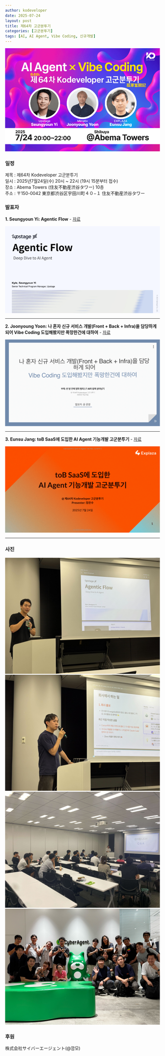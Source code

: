 ```yaml
---
author: kodeveloper
date: 2025-07-24
layout: post
title: 제64차 고군분투기
categories: [고군분투기]
tags: [AI, AI Agent, Vibe Coding, 신규개발]
---
```


![](/img/struggle/64/title.png)

### 일정

제목 : 제64차 Kodeveloper 고군분투기  
일시 : 2025년7월24일(수) 20시 ~ 22시 (19시 15분부터 접수)  
장소 : Abema Towers (住友不動産渋谷タワー) 10층  
주소 : 〒150-0042 東京都渋谷区宇田川町４０−１ 住友不動産渋谷タワー  

### 발표자

**1. Seungyoun Yi: Agentic Flow** - [자료](https://drive.google.com/file/d/1Dhi7uqxHUIjhWDUvvMJu7WyLL_Bn1u4w/view?usp=drive_link)

![](/img/struggle/64/Seungyoun-Yi.png)

---

**2. Joonyoung Yoon: 나 혼자 신규 서비스 개발(Front + Back + Infra)을 담당하게 되어 Vibe Coding 도입해봤지만 폭망한건에 대하여** - [자료](https://drive.google.com/file/d/1RH3rUzAFYOlMSuTjKqGPnYjorbFC1MSy/view?usp=drive_link)

![](/img/struggle/64/Joonyoung-Yoon.png)

---

**3. Eunsu Jang: toB SaaS에 도입한 AI Agent 기능개발 고군분투기** - [자료](https://drive.google.com/file/d/1NQRD41aFX6VtY8a_AxskgwGVLIcP6A6p/view?usp=drive_link)

![](/img/struggle/64/Eunsu-Jang.png)

---

### 사진
![](/img/struggle/64/1.jpg)
![](/img/struggle/64/2.jpg)
![](/img/struggle/64/3.jpg)
![](/img/struggle/64/all.jpg)

### 후원

株式会社サイバーエージェント(@깜모)
